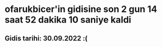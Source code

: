 # ofarukbicer'in gidisine son 2 gun 14 saat 52 dakika 10 saniye kaldi

## Gidis tarihi: 30.09.2022 :(